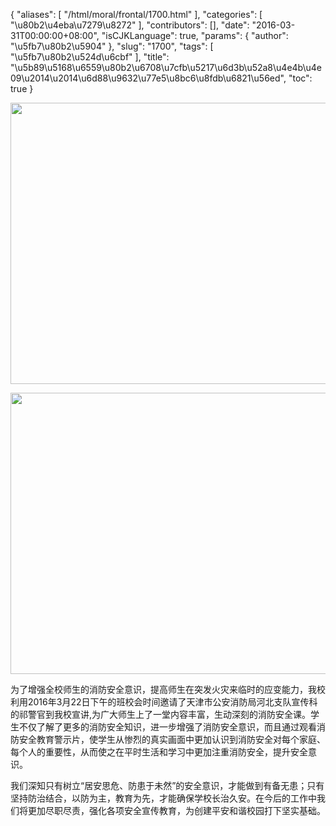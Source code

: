 {
    "aliases": [
        "/html/moral/frontal/1700.html"
    ],
    "categories": [
        "\u80b2\u4eba\u7279\u8272"
    ],
    "contributors": [],
    "date": "2016-03-31T00:00:00+08:00",
    "isCJKLanguage": true,
    "params": {
        "author": "\u5fb7\u80b2\u5904"
    },
    "slug": "1700",
    "tags": [
        "\u5fb7\u80b2\u524d\u6cbf"
    ],
    "title": "\u5b89\u5168\u6559\u80b2\u6708\u7cfb\u5217\u6d3b\u52a8\u4e4b\u4e09\u2014\u2014\u6d88\u9632\u77e5\u8bc6\u8fdb\u6821\u56ed",
    "toc": true
}


<img
    src="https://cdn.tfls.online/mirror/full/5db4733a555c48b65e8381e026900e705298c0e2.jpg"
    style="display:block;margin-left:auto;margin-right:auto;"
    decoding="async"
    fetchpriority="auto"
    loading="lazy"
    height="450"
    width="600"
/>





<img
    src="https://cdn.tfls.online/mirror/full/476ca47548740a623758b6c8aab1ca7b2ece61ae.jpg"
    style="display:block;margin-left:auto;margin-right:auto;"
    decoding="async"
    fetchpriority="auto"
    loading="lazy"
    height="450"
    width="600"
/>







为了增强全校师生的消防安全意识，提高师生在突发火灾来临时的应变能力，我校利用2016年3月22日下午的班校会时间邀请了天津市公安消防局河北支队宣传科的祁警官到我校宣讲,为广大师生上了一堂内容丰富，生动深刻的消防安全课。学生不仅了解了更多的消防安全知识，进一步增强了消防安全意识，而且通过观看消防安全教育警示片，使学生从惨烈的真实画面中更加认识到消防安全对每个家庭、每个人的重要性，从而使之在平时生活和学习中更加注重消防安全，提升安全意识。




我们深知只有树立“居安思危、防患于未然”的安全意识，才能做到有备无患；只有坚持防治结合，以防为主，教育为先，才能确保学校长治久安。在今后的工作中我们将更加尽职尽责，强化各项安全宣传教育，为创建平安和谐校园打下坚实基础。




